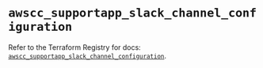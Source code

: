 # `awscc_supportapp_slack_channel_configuration`

Refer to the Terraform Registry for docs: [`awscc_supportapp_slack_channel_configuration`](https://registry.terraform.io/providers/hashicorp/awscc/0.70.0/docs/resources/supportapp_slack_channel_configuration).
